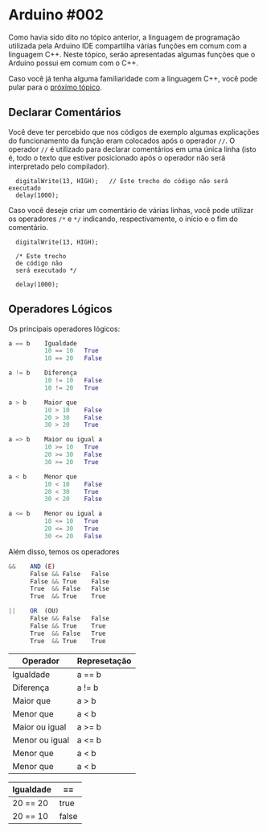 # Arduino #002

Como havia sido dito no tópico anterior, a linguagem de programação utilizada pela Arduino IDE compartilha várias funções em comum com a linguagem C++. Neste tópico, serão apresentadas algumas funções que o Arduino possui em comum com o C++.

Caso você já tenha alguma familiaridade com a linguagem C++, você pode pular para o [próximo tópico](https://github.com/italohdc/arduino-101/blob/master/Arduino-003.md).

## Declarar Comentários

Você deve ter percebido que nos códigos de exemplo algumas explicações do funcionamento da função eram colocados após o operador ``//``. O operador ``//`` é utilizado para declarar comentários em uma única linha (isto é, todo o texto que estiver posicionado após o operador não será interpretado pelo compilador).

```arduino
  digitalWrite(13, HIGH);   // Este trecho do código não será executado
  delay(1000);
```

Caso você deseje criar um comentário de várias linhas, você pode utilizar os operadores ``/*`` e ``*/`` indicando, respectivamente, o início e o fim do comentário.

```arduino
  digitalWrite(13, HIGH);
  
  /* Este trecho
  de código não
  será executado */
  
  delay(1000);
```

## Operadores Lógicos

Os principais operadores lógicos:

```python
a == b    Igualdade
          10 == 10   True
          10 == 20   False

a != b    Diferença
          10 != 10   False
          10 != 20   True

a > b     Maior que
          10 > 10    False
          20 > 30    False
          30 > 20    True

a => b    Maior ou igual a
          10 >= 10   True
          20 >= 30   False
          30 >= 20   True

a < b     Menor que
          10 < 10    False
          20 < 30    True
          30 < 20    False

a <= b    Menor ou igual a
          10 <= 10   True
          20 <= 30   True
          30 <= 20   False
```

Além disso, temos os operadores

```js
&&    AND (E)
      False && False   False
      False && True    False
      True  && False   False
      True  && True    True

||    OR  (OU)
      False && False   False
      False && True    True
      True  && False   True
      True  && True    True
```

|Operador|Represetação|
|---|---|
|Igualdade|a == b|
|Diferença|a != b|
|Maior que|a > b|
|Menor que|a < b|
|Maior ou igual|a >= b|
|Menor ou igual|a <= b|
|Menor que|a < b|
|Menor que|a < b|

|Igualdade|==|
|---|---|
|20 == 20|true|
|20 == 10|false|
